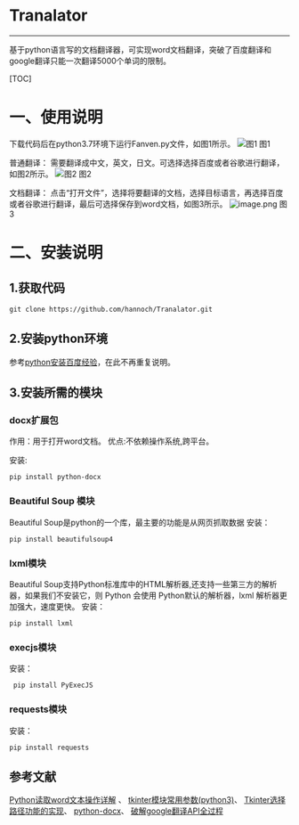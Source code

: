 ﻿# Tranalator
----
基于python语言写的文档翻译器，可实现word文档翻译，突破了百度翻译和google翻译只能一次翻译5000个单词的限制。

[TOC]

# 一、使用说明
下载代码后在python3.7环境下运行Fanven.py文件，如图1所示。
![图1](https://upload-images.jianshu.io/upload_images/5451635-112bbe6823a57fbe.png?imageMogr2/auto-orient/strip%7CimageView2/2/w/1240)
图1

普通翻译：
需要翻译成中文，英文，日文。可选择选择百度或者谷歌进行翻译，如图2所示。
![图2](https://upload-images.jianshu.io/upload_images/5451635-c331e7b03f773af3.png?imageMogr2/auto-orient/strip%7CimageView2/2/w/1240)
图2

文档翻译：
点击“打开文件”，选择将要翻译的文档，选择目标语言，再选择百度或者谷歌进行翻译，最后可选择保存到word文档，如图3所示。
![image.png](https://upload-images.jianshu.io/upload_images/5451635-7c21b5204b2f2b3e.png?imageMogr2/auto-orient/strip%7CimageView2/2/w/1240)
图3

# 二、安装说明
## 1.获取代码

    git clone https://github.com/hannoch/Tranalator.git

## 2.安装python环境
参考[python安装百度经验][1]，在此不再重复说明。
## 3.安装所需的模块

### docx扩展包
作用：用于打开word文档。
优点:不依赖操作系统,跨平台。

安装:

    pip install python-docx
    
### Beautiful Soup 模块  
Beautiful Soup是python的一个库，最主要的功能是从网页抓取数据
安装：

    pip install beautifulsoup4

### lxml模块
Beautiful Soup支持Python标准库中的HTML解析器,还支持一些第三方的解析器，如果我们不安装它，则 Python 会使用 Python默认的解析器，lxml 解析器更加强大，速度更快。
安装：

    pip install lxml

### execjs模块
安装：

     pip install PyExecJS
     
### requests模块
安装：

    pip install requests


## 参考文献
[Python读取word文本操作详解][2] 、
[tkinter模块常用参数(python3)][3]、
[Tkinter选择路径功能的实现][4]、
[python-docx][5]、
[破解google翻译API全过程][6]


  [1]: https://jingyan.baidu.com/article/0bc808fc42dfab1bd485b99f.html
  [2]: http://www.jb51.net/article/133405.htm
  [3]: https://www.cnblogs.com/aland-1415/p/6849193.html
  [4]: https://blog.csdn.net/zjiang1994/article/details/53513377
  [5]: https://python-docx.readthedocs.io/en/latest/index.html
  [6]: http://www.cnblogs.com/by-dream/p/6554340.html
